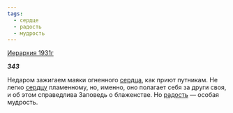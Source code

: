 ```yaml
---
tags:
  - сердце
  - радость
  - мудрость
---
```

[Иерархия 1931г](https://127.0.0.1:4002/agni/1931)

___343___

Недаром зажигаем маяки огненного [сердца](../../../tags/#сердце), как приют путникам. Не легко [сердцу](../../../tags/#сердце) пламенному, но, именно, оно полагает себя за други своя, и об этом справедлива Заповедь о блаженстве. Но [радость](../../../tags/#радость) — особая мудрость.   

